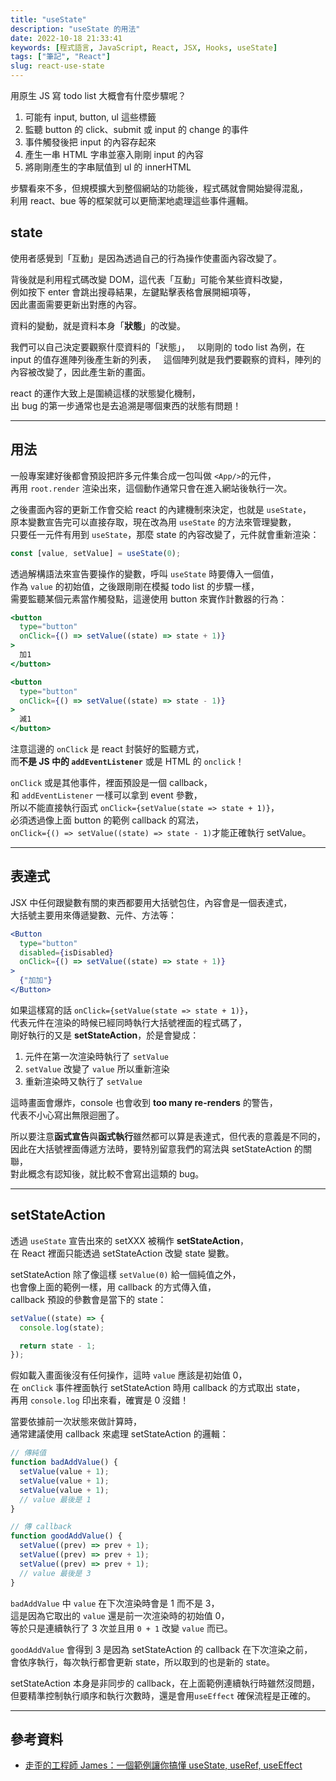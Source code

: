 ```yaml
---
title: "useState"
description: "useState 的用法"
date: 2022-10-18 21:33:41
keywords: [程式語言, JavaScript, React, JSX, Hooks, useState]
tags: ["筆記", "React"]
slug: react-use-state
---
```


用原生 JS 寫 todo list 大概會有什麼步驟呢？

1. 可能有 input, button, ul 這些標籤
2. 監聽 button 的 click、submit 或 input 的 change 的事件
3. 事件觸發後把 input 的內容存起來
4. 產生一串 HTML 字串並塞入剛剛 input 的內容
5. 將剛剛產生的字串賦值到 ul 的 innerHTML

步驟看來不多，但規模擴大到整個網站的功能後，程式碼就會開始變得混亂，  
利用 react、bue 等的框架就可以更簡潔地處理這些事件邏輯。

## state

使用者感覺到「互動」是因為透過自己的行為操作使畫面內容改變了。

背後就是利用程式碼改變 DOM，這代表「互動」可能令某些資料改變，  
例如按下 enter 會跳出搜尋結果，左鍵點擊表格會展開細項等，  
因此畫面需要更新出對應的內容。

資料的變動，就是資料本身「**狀態**」的改變。

我們可以自己決定要觀察什麼資料的「狀態」，  
以剛剛的 todo list 為例，在 input 的值存進陣列後產生新的列表，  
這個陣列就是我們要觀察的資料，陣列的內容被改變了，因此產生新的畫面。

react 的運作大致上是圍繞這樣的狀態變化機制，  
出 bug 的第一步通常也是去追溯是哪個東西的狀態有問題！

---

## 用法

一般專案建好後都會預設把許多元件集合成一包叫做 `<App/>`的元件，  
再用 `root.render` 渲染出來，這個動作通常只會在進入網站後執行一次。

之後畫面內容的更新工作會交給 react 的內建機制來決定，也就是 `useState`，  
原本變數宣告完可以直接存取，現在改為用 `useState` 的方法來管理變數，  
只要任一元件有用到 `useState`，那麼 state 的內容改變了，元件就會重新渲染：

```jsx
const [value, setValue] = useState(0);
```

透過解構語法來宣告要操作的變數，呼叫 `useState` 時要傳入一個值，  
作為 `value` 的初始值，之後跟剛剛在模擬 todo list 的步驟一樣，  
需要監聽某個元素當作觸發點，這邊使用 button 來實作計數器的行為：

```jsx
<button
  type="button"
  onClick={() => setValue((state) => state + 1)}
>
  加1
</button>

<button
  type="button"
  onClick={() => setValue((state) => state - 1)}
>
  減1
</button>
```

注意這邊的 `onClick` 是 react 封裝好的監聽方式，  
而**不是 JS 中的 `addEventListener`** 或是 HTML 的 `onclick`！

`onClick` 或是其他事件，裡面預設是一個 callback，  
和 `addEventListener` 一樣可以拿到 event 參數，  
所以不能直接執行函式 `onClick={setValue(state => state + 1)}`，  
必須透過像上面 button 的範例 callback 的寫法，  
`onClick={() => setValue((state) => state - 1)`才能正確執行 setValue。

---

## 表達式

JSX 中任何跟變數有關的東西都要用大括號包住，內容會是一個表達式，  
大括號主要用來傳遞變數、元件、方法等：

```jsx
<Button
  type="button"
  disabled={isDisabled}
  onClick={() => setValue((state) => state + 1)}
>
  {"加加"}
</Button>
```

如果這樣寫的話 `onClick={setValue(state => state + 1)}`，  
代表元件在渲染的時候已經同時執行大括號裡面的程式碼了，  
剛好執行的又是 **setStateAction**，於是會變成：

1. 元件在第一次渲染時執行了 `setValue`
2. `setValue` 改變了 `value` 所以重新渲染
3. 重新渲染時又執行了 `setValue`

這時畫面會爆炸，console 也會收到 **too many re-renders** 的警告，  
代表不小心寫出無限迴圈了。

所以要注意**函式宣告**與**函式執行**雖然都可以算是表達式，但代表的意義是不同的，  
因此在大括號裡面傳遞方法時，要特別留意我們的寫法與 setStateAction 的關聯，  
對此概念有認知後，就比較不會寫出這類的 bug。

---

## setStateAction

透過 `useState` 宣告出來的 setXXX 被稱作 **setStateAction**，  
在 React 裡面只能透過 setStateAction 改變 state 變數。

setStateAction 除了像這樣 `setValue(0)` 給一個純值之外，  
也會像上面的範例一樣，用 callback 的方式傳入值，  
callback 預設的參數會是當下的 state：

```jsx
setValue((state) => {
  console.log(state);

  return state - 1;
});
```

假如載入畫面後沒有任何操作，這時 `value` 應該是初始值 0，  
在 `onClick` 事件裡面執行 setStateAction 時用 callback 的方式取出 state，  
再用 `console.log` 印出來看，確實是 0 沒錯！

當要依據前一次狀態來做計算時，  
通常建議使用 callback 來處理 setStateAction 的邏輯：

```jsx
// 傳純值
function badAddValue() {
  setValue(value + 1);
  setValue(value + 1);
  setValue(value + 1);
  // value 最後是 1
}

// 傳 callback
function goodAddValue() {
  setValue((prev) => prev + 1);
  setValue((prev) => prev + 1);
  setValue((prev) => prev + 1);
  // value 最後是 3
}
```

`badAddValue` 中 `value` 在下次渲染時會是 1 而不是 3，  
這是因為它取出的 `value` 還是前一次渲染時的初始值 0，  
等於只是連續執行了 3 次並且用 `0 + 1` 改變 `value` 而已。

`goodAddValue` 會得到 3 是因為 setStateAction 的 callback 在下次渲染之前，  
會依序執行，每次執行都會更新 state，所以取到的也是新的 state。

setStateAction 本身是非同步的 callback，在上面範例連續執行時雖然沒問題，  
但要精準控制執行順序和執行次數時，還是會用`useEffect` 確保流程是正確的。

---

## 參考資料

- [走歪的工程師 James：一個範例讓你搞懂 useState, useRef, useEffect](https://www.youtube.com/watch?v=q0C5g4WIrKU)
